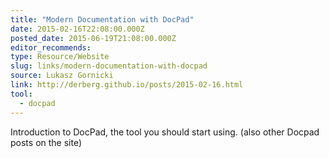 ```yaml
---
title: "Modern Documentation with DocPad"
date: 2015-02-16T22:08:00.000Z
posted_date: 2015-06-19T21:08:00.000Z
editor_recommends:
type: Resource/Website
slug: links/modern-documentation-with-docpad
source: Lukasz Gornicki
link: http://derberg.github.io/posts/2015-02-16.html
tool:
  - docpad
---
```

Introduction to DocPad, the tool you should start using. (also other Docpad posts on the site)



